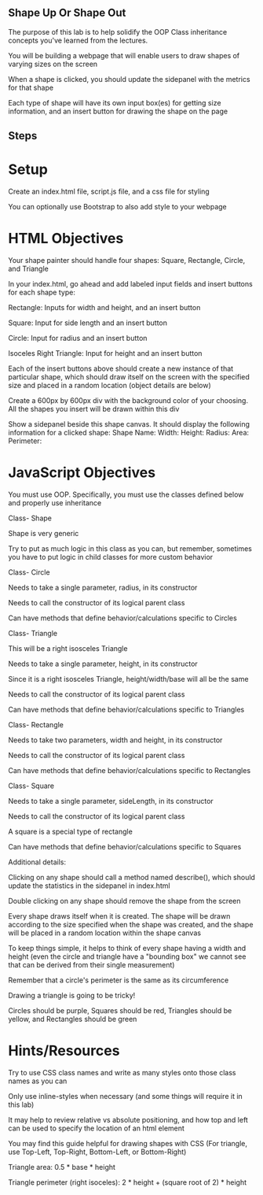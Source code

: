 ## Shape Up Or Shape Out

The purpose of this lab is to help solidify the OOP Class inheritance concepts you've learned from the lectures.

You will be building a webpage that will enable users to draw shapes of varying sizes on the screen

When a shape is clicked, you should update the sidepanel with the metrics for that shape

Each type of shape will have its own input box(es) for getting size information, and an insert button for drawing the shape on the page

## Steps
# Setup

Create an index.html file, script.js file, and a css file for styling

You can optionally use Bootstrap to also add style to your webpage

# HTML Objectives

Your shape painter should handle four shapes: Square, Rectangle, Circle, and Triangle

In your index.html, go ahead and add labeled input fields and insert buttons for each shape type:

Rectangle: Inputs for width and height, and an insert button

Square: Input for side length and an insert button

Circle: Input for radius and an insert button

Isoceles Right Triangle: Input for height and an insert button

Each of the insert buttons above should create a new instance of that particular shape, which should draw itself on the screen with the specified size and placed in a random location (object details are below)

Create a 600px by 600px div with the background color of your choosing. All the shapes you insert will be drawn within this div

Show a sidepanel beside this shape canvas. It should display the following information for a clicked shape:
Shape Name:
Width:
Height:
Radius:
Area:
Perimeter:

# JavaScript Objectives

You must use OOP. Specifically, you must use the classes defined below and properly use inheritance

Class- Shape

Shape is very generic

Try to put as much logic in this class as you can, but remember, sometimes you have to put logic in child classes for more custom behavior

Class- Circle

Needs to take a single parameter, radius, in its constructor

Needs to call the constructor of its logical parent class

Can have methods that define behavior/calculations specific to Circles

Class- Triangle

This will be a right isosceles Triangle

Needs to take a single parameter, height, in its constructor

Since it is a right isosceles Triangle, height/width/base will all be the same

Needs to call the constructor of its logical parent class

Can have methods that define behavior/calculations specific to Triangles

Class- Rectangle

Needs to take two parameters, width and height, in its constructor

Needs to call the constructor of its logical parent class

Can have methods that define behavior/calculations specific to Rectangles

Class- Square

Needs to take a single parameter, sideLength, in its constructor

Needs to call the constructor of its logical parent class

A square is a special type of rectangle

Can have methods that define behavior/calculations specific to Squares

Additional details:

Clicking on any shape should call a method named describe(), which should update the statistics in the sidepanel in index.html

Double clicking on any shape should remove the shape from the screen

Every shape draws itself when it is created. The shape will be drawn according to the size specified when the shape was created, and the shape will be placed in a random location within the shape canvas

To keep things simple, it helps to think of every shape having a width and height (even the circle and triangle have a "bounding box" we cannot see that can be derived from their single measurement)

Remember that a circle's perimeter is the same as its circumference

Drawing a triangle is going to be tricky!

Circles should be purple, Squares should be red, Triangles should be yellow, and Rectangles should be green

# Hints/Resources

Try to use CSS class names and write as many styles onto those class names as you can

Only use inline-styles when necessary (and some things will require it in this lab)

It may help to review relative vs absolute positioning, and how top and left can be used to specify the location of an html element

You may find this guide helpful for drawing shapes with CSS (For triangle, use Top-Left, Top-Right, Bottom-Left, or Bottom-Right)

Triangle area: 0.5 * base * height

Triangle perimeter (right isoceles): 2 * height + (square root of 2) * height